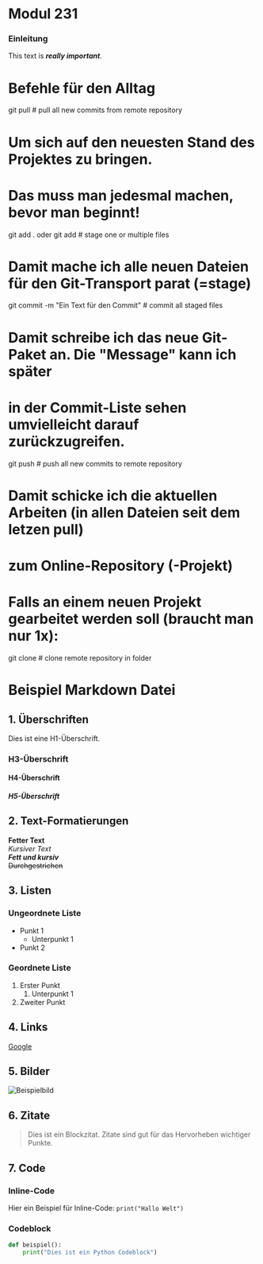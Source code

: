 # Modul 231


### Einleitung



This text is ***really important***.

# Befehle für den Alltag

git pull                                # pull all new commits from remote repository
# Um sich auf den neuesten Stand des Projektes zu bringen. 
# Das muss man jedesmal machen, bevor man beginnt! 

git add .   oder   git add <file>       # stage one or multiple files
# Damit mache ich alle neuen Dateien für den Git-Transport parat (=stage)


git commit -m "Ein Text für den Commit" # commit all staged files
# Damit schreibe ich das neue Git-Paket an. Die "Message" kann ich später 
# in der Commit-Liste sehen umvielleicht darauf zurückzugreifen.

git push                                # push all new commits to remote repository
# Damit schicke ich die aktuellen Arbeiten (in allen Dateien seit dem letzen pull)
# zum Online-Repository (-Projekt)

# Falls an einem neuen Projekt gearbeitet werden soll (braucht man nur 1x):

git clone <url>                         # clone remote repository in folder













# Beispiel Markdown Datei

## 1. Überschriften

Dies ist eine H1-Überschrift.
### H3-Überschrift
#### H4-Überschrift
##### H5-Überschrift

## 2. Text-Formatierungen

**Fetter Text**  
*Kursiver Text*  
***Fett und kursiv***  
~~Durchgestrichen~~

## 3. Listen

### Ungeordnete Liste
- Punkt 1
  - Unterpunkt 1
- Punkt 2

### Geordnete Liste
1. Erster Punkt
   1. Unterpunkt 1
2. Zweiter Punkt

## 4. Links

[Google](https://cdn-useast1.kapwing.com/static/templates/knee-surgery-tomorrow-meme-template-KAI3QQ5SCkNXSKMs-full.jpg)

## 5. Bilder

![Beispielbild](https://cdn-useast1.kapwing.com/static/templates/knee-surgery-tomorrow-meme-template-KAI3QQ5SCkNXSKMs-full.jpg)

## 6. Zitate

> Dies ist ein Blockzitat. Zitate sind gut für das Hervorheben wichtiger Punkte.

## 7. Code

### Inline-Code
Hier ein Beispiel für Inline-Code: `print("Hallo Welt")`

### Codeblock
```python
def beispiel():
    print("Dies ist ein Python Codeblock")




